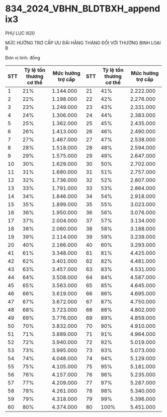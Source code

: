 # 834_2024_VBHN_BLDTBXH_appendix3

PHỤ LỤC III20

MỨC HƯỞNG TRỢ CẤP ƯU ĐÃI HẰNG THÁNG ĐỐI VỚI THƯƠNG BINH LOẠI B

Đơn vị tính: đồng

| STT | Tỷ lệ tổn thương cơ thể | Mức hưởng trợ cấp | STT | Tỷ lệ tổn thương cơ thể | Mức hưởng trợ cấp |
|---|---|---|---|---|---|
| 1 | 21% | 1.144.000 | 21 | 41% | 2.222.000 |
| 2 | 22% | 1.198.000 | 22 | 42% | 2.276.000 |
| 3 | 23% | 1.249.000 | 23 | 43% | 2.331.000 |
| 4 | 24% | 1.306.000 | 24 | 44% | 2.383.000 |
| 5 | 25% | 1.362.000 | 25 | 45% | 2.435.000 |
| 6 | 26% | 1.413.000 | 26 | 46% | 2.490.000 |
| 7 | 27% | 1.467.000 | 27 | 47% | 2.538.000 |
| 8 | 28% | 1.518.000 | 28 | 48% | 2.594.000 |
| 9 | 29% | 1.575.000 | 29 | 49% | 2.647.000 |
| 10 | 30% | 1.629.000 | 30 | 50% | 2.702.000 |
| 11 | 31% | 1.680.000 | 31 | 51% | 2.757.000 |
| 12 | 32% | 1.736.000 | 32 | 52% | 2.807.000 |
| 13 | 33% | 1.791.000 | 33 | 53% | 2.864.000 |
| 14 | 34% | 1.846.000 | 34 | 54% | 2.918.000 |
| 15 | 35% | 1.899.000 | 35 | 55% | 3.023.000 |
| 16 | 36% | 1.950.000 | 36 | 56% | 3.076.000 |
| 17 | 37% | 2.004.000 | 37 | 57% | 3.134.000 |
| 18 | 38% | 2.060.000 | 38 | 58% | 3.188.000 |
| 19 | 39% | 2.114.000 | 39 | 59% | 3.239.000 |
| 20 | 40% | 2.166.000 | 40 | 60% | 3.293.000 |
| 41 | 61% | 3.348.000 | 61 | 81% | 4.425.000 |
| 42 | 62% | 3.401.000 | 62 | 82% | 4.481.000 |
| 43 | 63% | 3.457.000 | 63 | 83% | 4.531.000 |
| 44 | 64% | 3.508.000 | 64 | 84% | 4.587.000 |
| 45 | 65% | 3.563.000 | 65 | 85% | 4.645.000 |
| 46 | 66% | 3.619.000 | 66 | 86% | 4.695.000 |
| 47 | 67% | 3.672.000 | 67 | 87% | 4.750.000 |
| 48 | 68% | 3.723.000 | 68 | 88% | 4.802.000 |
| 49 | 69% | 3.776.000 | 69 | 89% | 4.859.000 |
| 50 | 70% | 3.832.000 | 70 | 90% | 4.910.000 |
| 51 | 71% | 3.889.000 | 71 | 91% | 4.964.000 |
| 52 | 72% | 3.940.000 | 72 | 92% | 5.019.000 |
| 53 | 73% | 3.995.000 | 73 | 93% | 5.073.000 |
| 54 | 74% | 4.048.000 | 74 | 94% | 5.129.000 |
| 55 | 75% | 4.105.000 | 75 | 95% | 5.181.000 |
| 56 | 76% | 4.157.000 | 76 | 96% | 5.235.000 |
| 57 | 77% | 4.209.000 | 77 | 97% | 5.287.000 |
| 58 | 78% | 4.261.000 | 78 | 98% | 5.340.000 |
| 59 | 79% | 4.318.000 | 79 | 99% | 5.396.000 |
| 60 | 80% | 4.374.000 | 80 | 100% | 5.451.000 |